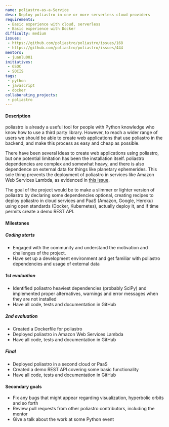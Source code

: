 ```yaml
---
name: poliastro-as-a-Service
desc: Deploy poliastro in one or more serverless cloud providers
requirements:
 - Basic experience with cloud, serverless
 - Basic experience with Docker
difficulty: medium
issues:
 - https://github.com/poliastro/poliastro/issues/168
 - https://github.com/poliastro/poliastro/issues/444
mentors:
 - juanlu001
initiatives:
 - GSOC
 - SOCIS
tags:
 - python
 - javascript
 - docker
collaborating_projects:
 - poliastro
---
```


#### Description

poliastro is already a useful tool for people with Python knowledge who know how to use a third party
library. However, to reach a wider range of users we should be able to create web applications
that use poliastro in the backend, and make this process as easy and cheap as possible.

There have been several ideas to create web applications using poliastro, but one potential
limitation has been the installation itself. poliastro dependencies are complex and somewhat
heavy, and there is also dependence on external data for things like planetary ephemerides.
This sole thing prevents the deployment of poliastro in services like Amazon Web Services Lambda,
as evidenced in [this issue](https://github.com/poliastro/poliastro/issues/444).

The goal of the project would be to make a slimmer or lighter version of poliastro by declaring
some dependencies optional, creating recipes to deploy poliastro in cloud services and PaaS
(Amazon, Google, Heroku) using open standards (Docker, Kubernetes), actually deploy it,
and if time permits create a demo REST API.

#### Milestones

##### Coding starts

* Engaged with the community and understand the motivation and challenges of
  the project.
* Have set up a development environment and get familiar with poliastro dependencies and usage of external data

##### 1st evaluation

* Identified poliastro heaviest dependencies (probably SciPy) and implemented proper alternatives, warnings and error messages when they are not installed
* Have all code, tests and documentation in GitHub

##### 2nd evaluation

* Created a Dockerfile for poliastro
* Deployed poliastro in Amazon Web Services Lambda
* Have all code, tests and documentation in GitHub

##### Final

* Deployed poliastro in a second cloud or PaaS
* Created a demo REST API covering some basic functionality
* Have all code, tests and documentation in GitHub

#### Secondary goals

* Fix any bugs that might appear regarding visualization, hyperbolic orbits and so forth
* Review pull requests from other poliastro contributors, including the mentor
* Give a talk about the work at some Python event

